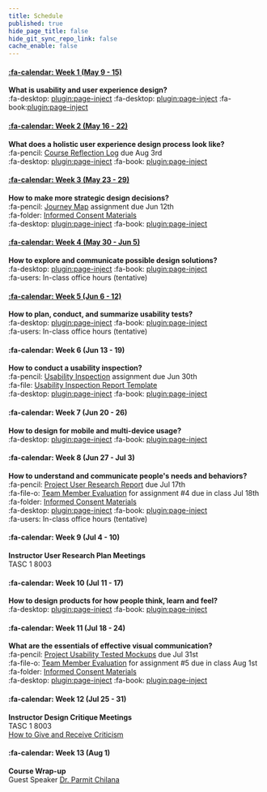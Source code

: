 ```yaml
---
title: Schedule
published: true
hide_page_title: false
hide_git_sync_repo_link: false
cache_enable: false
---
```


#### [:fa-calendar: Week 1 (May 9 - 15)](/home/module-01)
**What is usability and user experience design?**  
:fa-desktop: [plugin:page-inject](/all-slides/week-01-1?template=partials/pdflinkonly)
:fa-desktop: [plugin:page-inject](/all-slides/week-01-2?template=partials/pdflinkonly)
:fa-book:[plugin:page-inject](/all-readings/week-01?template=partials/embedlycardlinkonly)  

#### [:fa-calendar: Week 2 (May 16 - 22)](/home/module-02)
**What does a holistic user experience design process look like?**  
:fa-pencil: [Course Reflection Log](https://sso.canvaslms.com/courses/1413912/assignments/9519528) due Aug 3rd  
:fa-desktop: [plugin:page-inject](/all-slides/week-02?template=partials/pdflinkonly)
:fa-book: [plugin:page-inject](/all-readings/week-02?template=partials/embedlycardlinkonly)  

#### [:fa-calendar: Week 3 (May 23 - 29)](/home/module-03)
**How to make more strategic design decisions?**   
:fa-pencil: [Journey Map](https://canvas.sfu.ca/courses/38847/assignments/292821) assignment due Jun 12th  
:fa-folder: [Informed Consent Materials](https://sso.canvaslms.com/courses/1413912/files/folder/Handouts/Informed%20Consent)  
:fa-desktop: [plugin:page-inject](/all-slides/week-03?template=partials/pdflinkonly)
:fa-book: [plugin:page-inject](/all-readings/week-03?template=partials/embedlycardlinkonly)  

#### [:fa-calendar: Week 4 (May 30 - Jun 5)](/home/module-04)
**How to explore and communicate possible design solutions?**   
:fa-desktop: [plugin:page-inject](/all-slides/week-04?template=partials/pdflinkonly)
:fa-book: [plugin:page-inject](/all-readings/week-04?template=partials/embedlycardlinkonly)  
:fa-users: In-class office hours (tentative)  

#### [:fa-calendar: Week 5 (Jun 6 - 12)](/home/module-05)
**How to plan, conduct, and summarize usability tests?**  
:fa-desktop: [plugin:page-inject](/all-slides/week-05?template=partials/pdflinkonly)
:fa-book: [plugin:page-inject](/all-readings/week-05?template=partials/embedlycardlinkonly)  
:fa-users: In-class office hours (tentative)

#### :fa-calendar: Week 6 (Jun 13 - 19)
**How to conduct a usability inspection?**   
:fa-pencil: [Usability Inspection](https://sso.canvaslms.com/courses/1413912/assignments/9519532) assignment due Jun 30th  
:fa-file: [Usability Inspection Report Template](https://sso.canvaslms.com/courses/1413912/files/folder/Handouts/Usability%20Inspection%20Report%20Template)  
:fa-desktop: [plugin:page-inject](/all-slides/week-06?template=partials/pdflinkonly)
:fa-book: [plugin:page-inject](/all-readings/week-06?template=partials/embedlycardlinkonly)    

#### :fa-calendar: Week 7 (Jun 20 - 26)
**How to design for mobile and multi-device usage?**  
:fa-desktop: [plugin:page-inject](/all-slides/week-07?template=partials/pdflinkonly)
:fa-book: [plugin:page-inject](/all-readings/week-07?template=partials/embedlycardlinkonly)  

#### :fa-calendar: Week 8 (Jun 27 - Jul 3)
**How to understand and communicate people's needs and behaviors?**   
:fa-pencil: [Project User Research Report](https://sso.canvaslms.com/courses/1413912/assignments/9519534) due Jul 17th  
:fa-file-o: [Team Member Evaluation](https://sso.canvaslms.com/courses/1413912/files/folder/Handouts/Team%20Member%20Evaluations) for  assignment #4 due in class Jul 18th  
:fa-folder: [Informed Consent Materials](https://sso.canvaslms.com/courses/1413912/files/folder/Handouts/Informed%20Consent)  
:fa-desktop: [plugin:page-inject](/all-slides/week-08?template=partials/pdflinkonly)
:fa-book: [plugin:page-inject](/all-readings/week-08?template=partials/embedlycardlinkonly)  
:fa-users: In-class office hours (tentative)  

#### :fa-calendar: Week 9 (Jul 4 - 10)
**Instructor User Research Plan Meetings**  
TASC 1 8003

#### :fa-calendar: Week 10 (Jul 11 - 17)
**How to design products for how people think, learn and feel?**  
:fa-desktop: [plugin:page-inject](/all-slides/week-10?template=partials/pdflinkonly)
:fa-book: [plugin:page-inject](/all-readings/week-10?template=partials/embedlycardlinkonly)  

#### :fa-calendar: Week 11 (Jul 18 - 24)
**What are the essentials of effective visual communication?**   
:fa-pencil: [Project Usability Tested Mockups](https://sso.canvaslms.com/courses/1413912/assignments/9519533) due Jul 31st    
:fa-file-o: [Team Member Evaluation](https://sso.canvaslms.com/courses/1413912/files/folder/Handouts/Team%20Member%20Evaluations) for assignment #5 due in class Aug 1st  
:fa-folder: [Informed Consent Materials](https://sso.canvaslms.com/courses/1413912/files/folder/Handouts/Informed%20Consent)  
:fa-desktop: [plugin:page-inject](/all-slides/week-11?template=partials/pdflinkonly)
:fa-book: [plugin:page-inject](/all-readings/week-11?template=partials/embedlycardlinkonly)  

#### :fa-calendar: Week 12 (Jul 25 - 31)
**Instructor Design Critique Meetings**  
TASC 1 8003  
<i class="fa fa-book" aria-hidden="true"></i> [How to Give and Receive Criticism](http://scottberkun.com/essays/35-how-to-give-and-receive-criticism/)

#### :fa-calendar: Week 13 (Aug 1)
**Course Wrap-up**  
Guest Speaker [Dr. Parmit Chilana](http://hci.cs.sfu.ca/)
